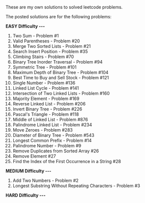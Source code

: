 These are my own solutions to solved leetcode problems.

The posted solutions are for the following problems:

   **EASY Difficulty ---**
   1. Two Sum - Problem #1
   2. Valid Parentheses - Problem #20
   3. Merge Two Sorted Lists - Problem #21
   4. Search Insert Position - Problem #35
   5. Climbing Stairs - Problem #70
   6. Binary Tree Inorder Traversal - Problem #94
   7. Symmetric Tree - Problem #101
   8. Maximum Depth of Binary Tree - Problem #104
   9. Best Time to Buy and Sell Stock - Problem #121
   10. Single Number - Problem #136
   11. Linked List Cycle - Problem #141
   12. Intersection of Two Linked Lists - Problem #160
   13. Majority Element - Problem #169
   14. Reverse Linked List - Problem #206
   15. Invert Binary Tree - Problem #226
   16. Pascal's Triangle - Problem #118
   17. Middle of Linked List - Problem #876
   18. Palindrome Linked List - Problem #234
   19. Move Zeroes - Problem #283
   20. Diameter of Binary Tree - Problem #543
   21. Longest Common Prefix - Problem #14
   22. Palindrome Number - Problem #9
   23. Remove Duplicates from Sorted Array #26
   24. Remove Element #27
   25. Find the Index of the First Occurrence in a String #28

   **MEDIUM Difficulty ---**
   1. Add Two Numbers - Problem #2
   2. Longest Substring Without Repeating Characters - Problem #3

   **HARD Difficulty ---**